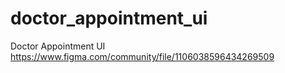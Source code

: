# doctor_appointment_ui

Doctor Appointment UI  
https://www.figma.com/community/file/1106038596434269509
